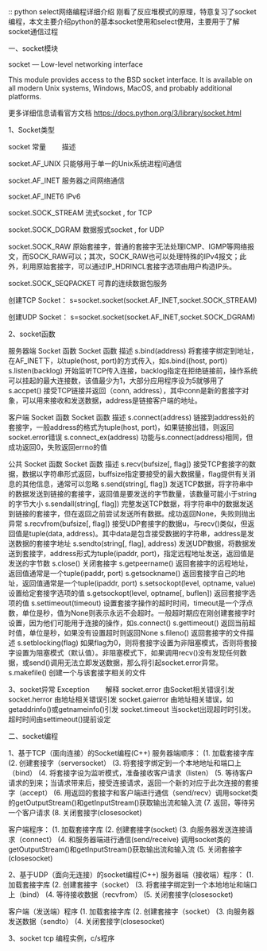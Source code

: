 :: python select网络编程详细介绍
刚看了反应堆模式的原理，特意复习了socket编程，本文主要介绍python的基本socket使用和select使用，主要用于了解socket通信过程

一、socket模块

socket — Low-level networking interface

This module provides access to the BSD socket interface. It is available on all modern Unix systems, Windows, MacOS, and probably additional platforms.

更多详细信息请看官方文档 https://docs.python.org/3/library/socket.html

1、Socket类型

socket 常量　　             描述

socket.AF_UNIX             只能够用于单一的Unix系统进程间通信

socket.AF_INET             服务器之间网络通信

socket.AF_INET6            IPv6

socket.SOCK_STREAM         流式socket , for TCP

socket.SOCK_DGRAM          数据报式socket , for UDP

socket.SOCK_RAW            原始套接字，普通的套接字无法处理ICMP、IGMP等网络报文，而SOCK_RAW可以；其次，SOCK_RAW也可以处理特殊的IPv4报文；此外，利用原始套接字，可以通过IP_HDRINCL套接字选项由用户构造IP头。

socket.SOCK_SEQPACKET      可靠的连续数据包服务

创建TCP Socket：             s=socket.socket(socket.AF_INET,socket.SOCK_STREAM)

创建UDP Socket：             s=socket.socket(socket.AF_INET,socket.SOCK_DGRAM)

2、socket函数

服务器端 Socket 函数
Socket 函数	         描述
s.bind(address) 	  将套接字绑定到地址，在AF_INET下，以tuple(host, port)的方式传入，如s.bind((host, port))
s.listen(backlog) 	开始监听TCP传入连接，backlog指定在拒绝链接前，操作系统可以挂起的最大连接数，该值最少为1，大部分应用程序设为5就够用了
s.accpet()         	接受TCP链接并返回（conn, address），其中conn是新的套接字对象，可以用来接收和发送数据，address是链接客户端的地址。

客户端 Socket 函数
Socket 函数	             描述
s.connect(address) 	    链接到address处的套接字，一般address的格式为tuple(host, port)，如果链接出错，则返回socket.error错误
s.connect_ex(address) 	功能与s.connect(address)相同，但成功返回0，失败返回errno的值

公共 Socket 函数
Socket 函数	                         描述
s.recv(bufsize[, flag]) 	           接受TCP套接字的数据，数据以字符串形式返回，buffsize指定要接受的最大数据量，flag提供有关消息的其他信息，通常可以忽略
s.send(string[, flag]) 	             发送TCP数据，将字符串中的数据发送到链接的套接字，返回值是要发送的字节数量，该数量可能小于string的字节大小
s.sendall(string[, flag]) 	         完整发送TCP数据，将字符串中的数据发送到链接的套接字，但在返回之前尝试发送所有数据。成功返回None，失败则抛出异常
s.recvfrom(bufsize[, flag]) 	       接受UDP套接字的数据u，与recv()类似，但返回值是tuple(data, address)。其中data是包含接受数据的字符串，address是发送数据的套接字地址
s.sendto(string[, flag], address) 	 发送UDP数据，将数据发送到套接字，address形式为tuple(ipaddr, port)，指定远程地址发送，返回值是发送的字节数
s.close() 	                         关闭套接字
s.getpeername() 	                   返回套接字的远程地址，返回值通常是一个tuple(ipaddr, port)
s.getsockname() 	                   返回套接字自己的地址，返回值通常是一个tuple(ipaddr, port)
s.setsockopt(level, optname, value) 	设置给定套接字选项的值
s.getsockopt(level, optname[, buflen]) 	返回套接字选项的值
s.settimeout(timeout) 	              设置套接字操作的超时时间，timeout是一个浮点数，单位是秒，值为None则表示永远不会超时。一般超时期应在刚创建套接字时设置，因为他们可能用于连接的操作，如s.connect()
s.gettimeout() 	                      返回当前超时值，单位是秒，如果没有设置超时则返回None
s.fileno() 	                          返回套接字的文件描述
s.setblocking(flag) 	                如果flag为0，则将套接字设置为非阻塞模式，否则将套接字设置为阻塞模式（默认值）。非阻塞模式下，如果调用recv()没有发现任何数据，或send()调用无法立即发送数据，那么将引起socket.error异常。
s.makefile() 	                        创建一个与该套接字相关的文件

3、socket异常
Exception　　 	   解释
socket.error 	    由Socket相关错误引发
 socket.herror 	  由地址相关错误引发
 socket.gaierror 	由地址相关错误，如getaddrinfo()或getnameinfo()引发
 socket.timeout 	当socket出现超时时引发。超时时间由settimeout()提前设定
 
 二、socket编程

1、基于TCP（面向连接）的Socket编程(C++)
服务器端顺序：
(1. 加载套接字库
(2. 创建套接字（serversocket）
(3. 将套接字绑定到一个本地地址和端口上（bind）
(4. 将套接字设为监听模式，准备接收客户请求（listen）
(5. 等待客户请求的到来；当请求带来后，接受连接请求，返回一个新的对应于此次连接的套接字（accept）
(6. 用返回的套接字和客户端进行通信（send/recv）调用socket类的getOutputStream()和getInputStream()获取输出流和输入流
(7. 返回，等待另一个客户请求
(8. 关闭套接字(closesocket)
 
客户端程序：
(1. 加载套接字库
(2. 创建套接字(socket)
(3. 向服务器发送连接请求（connect）
(4. 和服务器端进行通信(send/receive) 调用socket类的getOutputStream()和getInputStream()获取输出流和输入流
(5. 关闭套接字(closesocket)
 
2、基于UDP（面向无连接）的socket编程(C++)
服务器端（接收端）程序：
(1. 加载套接字库
(2. 创建套接字（socket）
(3. 将套接字绑定到一个本地地址和端口上（bind）
(4. 等待接收数据（recvfrom）
(5. 关闭套接字(closesocket)
 
 客户端（发送端）程序
(1. 加载套接字库
(2. 创建套接字（socket）
(3. 向服务器发送数据（sendto）
(4. 关闭套接字(closesocket)

3、socket tcp 编程实例，c/s程序
